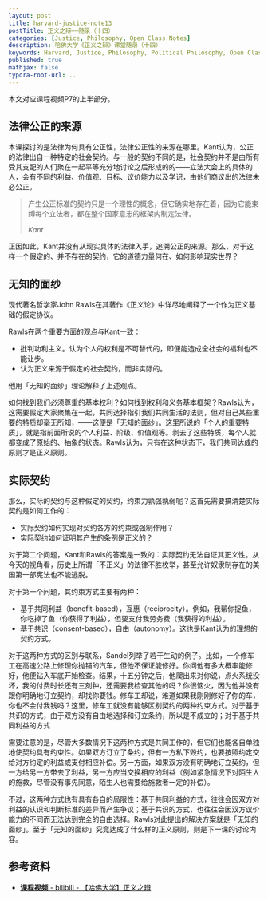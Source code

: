 ```yaml
---
layout: post
title: harvard-justice-note13
postTitle: 正义之辩——随录（十四）
categories: [Justice, Philosophy, Open Class Notes]
description: 哈佛大学《正义之辩》课堂随录（十四）
keywords: Harvard, Justice, Philosophy, Political Philosophy, Open Class Notes
published: true
mathjax: false
typora-root-url: ..
---
```


本文对应课程视频P7的上半部分。

## 法律公正的来源

本课探讨的是法律为何具有公正性，法律公正性的来源在哪里。Kant认为，公正的法律出自一种特定的社会契约。与一般的契约不同的是，社会契约并不是由所有受其支配的人们聚在一起平等充分地讨论之后形成的的——立法大会上的具体的人，会有不同的利益、价值观、目标、议价能力以及学识，由他们商议出的法律未必公正。

>产生公正标准的契约只是一个理性的概念，但它确实地存在着，因为它能束缚每个立法者，都在整个国家意志的框架内制定法律。
>
>*Kant*

正因如此，Kant并没有从现实具体的法律入手，追溯公正的来源。那么，对于这样一个假定的、并不存在的契约，它的道德力量何在、如何影响现实世界？

## 无知的面纱

现代著名哲学家John Rawls在其著作《正义论》中详尽地阐释了一个作为正义基础的假定协议。

Rawls在两个重要方面的观点与Kant一致：

- 批判功利主义。认为个人的权利是不可替代的，即便能造成全社会的福利也不能让步。
- 认为正义来源于假定的社会契约，而非实际的。

他用「无知的面纱」理论解释了上述观点。

如何找到我们必须尊重的基本权利？如何找到权利和义务基本框架？Rawls认为，这需要假定大家聚集在一起，共同选择指引我们共同生活的法则，但对自己某些重要的特质却毫无所知，——这便是「无知的面纱」。这里所说的「个人的重要特质」，就是指前面所说的个人利益、阶级、价值观等。剥去了这些特质，每个人就都变成了原始的、抽象的状态。Rawls认为，只有在这种状态下，我们共同达成的原则才是正义原则。

## 实际契约

那么，实际的契约与这种假定的契约，约束力孰强孰弱呢？这首先需要搞清楚实际契约是如何工作的：

- 实际契约如何实现对契约各方的约束或强制作用？
- 实际契约如何证明其产生的条例是正义的？

对于第二个问题，Kant和Rawls的答案是一致的：实际契约无法自证其正义性。从今天的视角看，历史上所谓「不正义」的法律不胜枚举，甚至允许奴隶制存在的美国第一部宪法也不能逃脱。

对于第一个问题，其约束方式主要有两种：

- 基于共同利益（benefit-based），互惠（reciprocity）。例如，我帮你捉鱼，你吃掉了鱼（你获得了利益），但要支付我劳务费（我获得的利益）。
- 基于共识（consent-based），自由（autonomy）。这也是Kant认为的理想的契约方式。

对于这两种方式的区别与联系，Sandel列举了若干生动的例子。比如，一个修车工在高速公路上修理你抛锚的汽车，但他不保证能修好。你问他有多大概率能修好，他便钻入车底开始检查。结果，十五分钟之后，他爬出来对你说，点火系统没坏，我的付费时长还有三刻钟，还需要我检查其他的吗？你很恼火，因为他并没有跟你明确地订立契约，却找你要钱。修车工却说，难道如果我刚刚修好了你的车，你也不会付我钱吗？这里，修车工就没有能够区别契约的两种约束方式。对于基于共识的方式，由于双方没有自由地选择和订立条约，所以是不成立的；对于基于共同利益的方式

需要注意的是，尽管大多数情况下这两种方式是共同工作的，但它们也能各自单独地使契约具有约束性。如果双方订立了条约，但有一方私下毁约，也要按照约定交给对方约定的利益或支付相应补偿。另一方面，如果双方没有明确地订立契约，但一方给另一方带去了利益，另一方应当交换相应的利益（例如紧急情况下对陌生人的施救，尽管没有事先同意，陌生人也需要给施救者一定的补偿）。

不过，这两种方式也有具有各自的局限性：基于共同利益的方式，往往会因双方对利益的认识和判断标准的差异而产生争议；基于共识的方式，也往往会因双方议价能力的不同而无法达到完全的自由选择。Rawls对此提出的解决方案就是「无知的面纱」。至于「无知的面纱」究竟达成了什么样的正义原则，则是下一课的讨论内容。

## 参考资料

- [**课程视频** - bilibili - 【哈佛大学】正义之辩](https://www.bilibili.com/video/BV1d4411v7G4)


